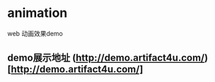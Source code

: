 # animation
web 动画效果demo

## demo展示地址 (http://demo.artifact4u.com/)[http://demo.artifact4u.com/]

## 